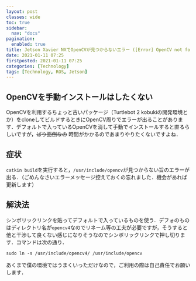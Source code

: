 ```yaml
---
layout: post
classes: wide
toc: true
sidebar:
  nav: "docs"
pagination: 
  enabled: true
title: Jetson Xavier NXでOpenCVが見つからないエラー ([Error] OpenCV not found @ Jetson Xavier NX)
date: 2021-01-11 07:25
firstposted: 2021-01-11 07:25
categories: [Technology]
tags: [Technology, ROS, Jetson]
---
```




## OpenCVを手動インストールはしたくない

OpenCVを利用するちょっと古いパッケージ（Turtlebot 2 kobukiの開発環境とか）をcloneしてビルドするときにOpenCV周りでエラーが出ることがあります．デフォルトで入っているOpenCVを消して手動でインストールすると直るらしいですが，~~ばり面倒なの~~ 時間がかかるのであまりやりたくないですよね．

<!-- more -->

## 症状

```catkin build```を実行すると，```/usr/include/opencv```が見つからない旨のエラーが出る．（ごめんなさいエラーメッセージ控えておくの忘れました．機会があれば更新します）



## 解決法

シンボリックリンクを貼ってデフォルトで入っているものを使う．デフォのものはディレクトリ名が```opencv4```なのでリネーム等の工夫が必要ですが，そうすると他と干渉して良くない感じになりそうなのでシンボリックリンクで押し切ります．コマンドは次の通り．

```sudo ln -s /usr/include/opencv4/ /usr/include/opencv```

あくまで僕の環境ではうまくいっただけなので，ご利用の際は自己責任でお願いします．

